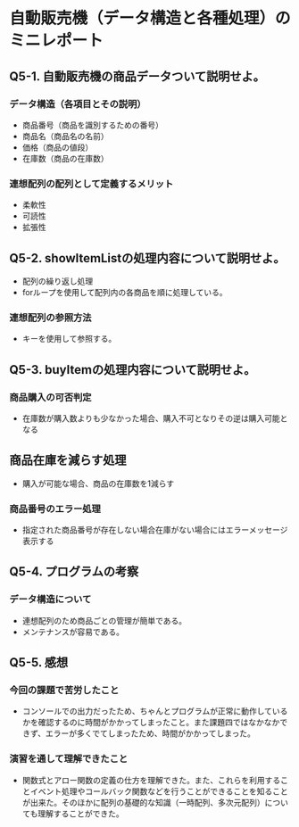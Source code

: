 # 自動販売機（データ構造と各種処理）のミニレポート
## Q5-1. 自動販売機の商品データついて説明せよ。
### データ構造（各項目とその説明）
* 商品番号（商品を識別するための番号）
* 商品名（商品名の名前）
* 価格（商品の値段）
* 在庫数（商品の在庫数）
 ### 連想配列の配列として定義するメリット
* 柔軟性
* 可読性
* 拡張性
## Q5-2. showItemListの処理内容について説明せよ。
* 配列の繰り返し処理
* forループを使用して配列内の各商品を順に処理している。
 ### 連想配列の参照方法
* キーを使用して参照する。
## Q5-3. buyItemの処理内容について説明せよ。
### 商品購入の可否判定
* 在庫数が購入数よりも少なかった場合、購入不可となりその逆は購入可能となる
## 商品在庫を減らす処理
* 購入が可能な場合、商品の在庫数を1減らす
### 商品番号のエラー処理
* 指定された商品番号が存在しない場合在庫がない場合にはエラーメッセージ表示する
## Q5-4. プログラムの考察
### データ構造について
* 連想配列のため商品ごとの管理が簡単である。
* メンテナンスが容易である。
## Q5-5. 感想
### 今回の課題で苦労したこと
* コンソールでの出力だったため、ちゃんとプログラムが正常に動作しているかを確認するのに時間がかかってしまったこと。また課題四ではなかなかできず、エラーが多くでてしまったため、時間がかかってしまった。
### 演習を通して理解できたこと
* 関数式とアロー関数の定義の仕方を理解できた。また、これらを利用することイベント処理やコールバック関数などを行うことができることを知ることが出来た。そのほかに配列の基礎的な知識（一時配列、多次元配列）についても理解することができた。
